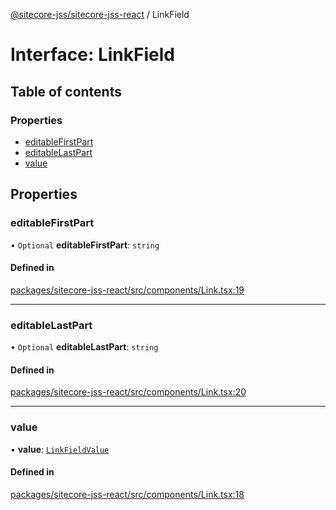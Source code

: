 [@sitecore-jss/sitecore-jss-react](../README.md) / LinkField

# Interface: LinkField

## Table of contents

### Properties

- [editableFirstPart](LinkField.md#editablefirstpart)
- [editableLastPart](LinkField.md#editablelastpart)
- [value](LinkField.md#value)

## Properties

### editableFirstPart

• `Optional` **editableFirstPart**: `string`

#### Defined in

[packages/sitecore-jss-react/src/components/Link.tsx:19](https://github.com/Sitecore/jss/blob/8f4deff75/packages/sitecore-jss-react/src/components/Link.tsx#L19)

___

### editableLastPart

• `Optional` **editableLastPart**: `string`

#### Defined in

[packages/sitecore-jss-react/src/components/Link.tsx:20](https://github.com/Sitecore/jss/blob/8f4deff75/packages/sitecore-jss-react/src/components/Link.tsx#L20)

___

### value

• **value**: [`LinkFieldValue`](LinkFieldValue.md)

#### Defined in

[packages/sitecore-jss-react/src/components/Link.tsx:18](https://github.com/Sitecore/jss/blob/8f4deff75/packages/sitecore-jss-react/src/components/Link.tsx#L18)
